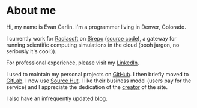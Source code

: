# About me
Hi, my name is Evan Carlin. I'm a programmer living in Denver,
Colorado.

I currently work for [Radiasoft](https://radiasoft.net/) on
[Sirepo](https://www.sirepo.com/) ([source
code](https://github.com/radiasoft/sirepo/)), a gateway for running
scientific computing simulations in the cloud (oooh jargon, no
seriously it's cool:)).

For professional experience, please visit my
[LinkedIn](https://www.linkedin.com/in/evan-carlin/).

I used to maintain my personal projects on
[GitHub](https://github.com/e-carlin).  I then briefly moved to
[GitLab](https://gitlab.com/e-carlin). I now use [Source
Hut](https://git.sr.ht/~e-carlin/). I like their business model (users
pay for the service) and I appreciate the dedication of the
[creator](https://drewdevault.com/) of the site.

I also have an infrequently updated [blog](https://evan.carlin.com/).
